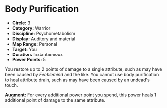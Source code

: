 # Body Purification

- **Circle:** 3
- **Category:** Warrior
- **Discipline:** Psychometabolism
- **Display:** Auditory and material
- **Map Range:** Personal
- **Target:** You
- **Duration:** Instantaneous
- **Power Points:** 5

You restore up to 2 points of damage to a single attribute, such as may have been caused by *Feeblemind* and the like. You cannot use body purification to heal attribute drain, such as may have been caused by an undead's touch.

**Augment:** For every additional power point you spend, this power heals 1 additional point of damage to the same attribute.
